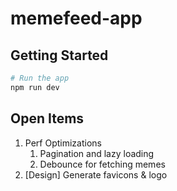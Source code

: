 # memefeed-app

## Getting Started

```bash
# Run the app
npm run dev
```

## Open Items

1. Perf Optimizations
   1. Pagination and lazy loading
   2. Debounce for fetching memes
2. [Design] Generate favicons & logo
